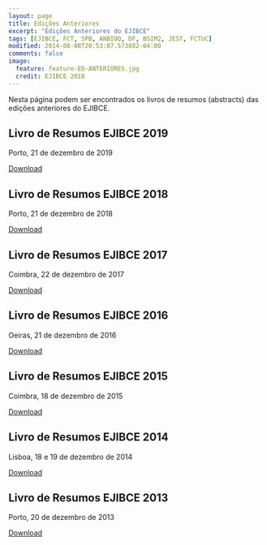 ```yaml
---
layout: page
title: Edições Anteriores
excerpt: "Edições Anteriores do EJIBCE"
tags: [EJIBCE, FCT, SPB, ANBIOQ, DF, BSIM2, JEST, FCTUC]
modified: 2014-08-08T20:53:07.573882-04:00
comments: false
image:
  feature: feature-ED-ANTERIORES.jpg
  credit: EJIBCE 2018
---
```


Nesta página podem ser encontrados os livros de resumos (abstracts) das edições anteriores do EJIBCE.


## Livro de Resumos EJIBCE 2019
Porto, 21 de dezembro de 2019

[Download](/images/abstracts_2019.pdf)

## Livro de Resumos EJIBCE 2018
Porto, 21 de dezembro de 2018

[Download](/images/abstracts_2018.pdf)

## Livro de Resumos EJIBCE 2017
Coimbra, 22 de dezembro de 2017

[Download](/images/abstracts_2017.pdf)

## Livro de Resumos EJIBCE 2016
Oeiras, 21 de dezembro de 2016

[Download](/images/abstracts_2016.pdf)

## Livro de Resumos EJIBCE 2015
Coimbra, 18 de dezembro de 2015

[Download](/images/abstracts_2015.pdf)

## Livro de Resumos EJIBCE 2014
Lisboa, 18 e 19 de dezembro de 2014

[Download](/images/abstracts_2014.pdf)

## Livro de Resumos EJIBCE 2013
Porto, 20 de dezembro de 2013

[Download](/images/abstracts_2013.pdf)
